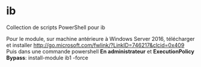﻿# ib
Collection de scripts PowerShell pour ib

Pour le module, sur machine antérieure à Windows Server 2016, télécharger et installer http://go.microsoft.com/fwlink/?LinkID=746217&clcid=0x409
Puis dans une commande powershell **En administrateur** et **ExecutionPolicy Bypass**:
install-module ib1 -force
